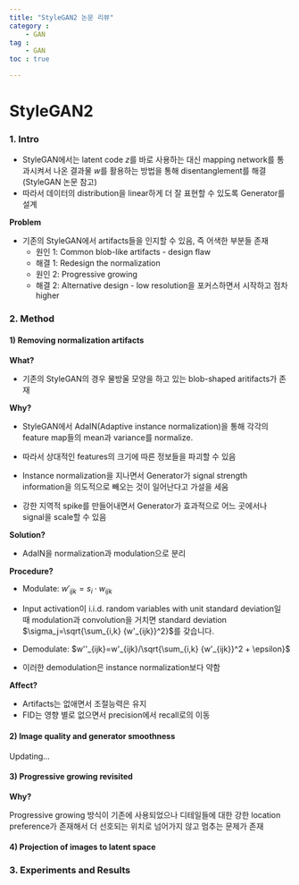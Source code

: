 ```yaml
---
title: "StyleGAN2 논문 리뷰"
category :
    - GAN
tag :
    - GAN
toc : true

---
```


# StyleGAN2

### 1. Intro

- StyleGAN에서는 latent code $z$를 바로 사용하는 대신 mapping network를 통과시켜서 나온 결과물 $w$를 활용하는 방법을 통해 disentanglement를 해결(StyleGAN 논문 참고) 
- 따라서 데이터의 distribution을 linear하게 더 잘 표현할 수 있도록 Generator를 설계



**Problem**

- 기존의 StyleGAN에서 artifacts들을 인지할 수 있음, 즉 어색한 부분들 존재
  - 원인 1: Common blob-like artifacts - design flaw
  - 해결 1: Redesign the normalization
  - 원인 2: Progressive growing 
  - 해결 2: Alternative design - low resolution을 포커스하면서 시작하고 점차 higher



### 2. Method

#### 1) Removing normalization artifacts

**What?**

- 기존의 StyleGAN의 경우 물방울 모양을 하고 있는 blob-shaped aritifacts가 존재



**Why?**

- StyleGAN에서 AdaIN(Adaptive instance normalization)을 통해 각각의 feature map들의 mean과 variance를 normalize. 
- 따라서 상대적인 features의 크기에 따른 정보들을 파괴할 수 있음 
- Instance normalization을 지나면서 Generator가 signal strength information을 의도적으로 빼오는 것이 일어난다고 가설을 세움

- 강한 지역적 spike를 만들어내면서 Generator가 효과적으로 어느 곳에서나 signal을 scale할 수 있음



**Solution?**

- AdaIN을 normalization과 modulation으로 분리



**Procedure?**

- Modulate: $w'_{ijk}=s_i \cdot w_{ijk}$ 

- Input activation이 i.i.d. random variables with unit standard deviation일 때 modulation과 convolution을 거치면 standard deviation $\sigma_j=\sqrt{\sum_{i,k} {w'_{ijk}}^2}$를 갖습니다.

- Demodulate: $w''_{ijk}=w'_{ijk}/\sqrt{\sum_{i,k} {w'_{ijk}}^2 + \epsilon}$ 
- 이러한 demodulation은 instance normalization보다 약함



**Affect?**

- Artifacts는 없애면서 조절능력은 유지
- FID는 영향 별로 없으면서 precision에서 recall로의 이동



#### 2) Image quality and generator smoothness

Updating...



#### 3) Progressive growing revisited

**Why?**

Progressive growing 방식이 기존에 사용되었으나 디테일들에 대한 강한 location preference가 존재해서 더 선호되는 위치로 넘어가지 않고 멈추는 문제가 존재



#### 4) Projection of images to latent space





### 3. Experiments and Results





